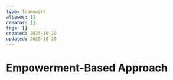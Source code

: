 ```yaml
---
type: framework
aliases: []
creator: []
tags: []
created: 2025-10-20
updated: 2025-10-20
---
```


# Empowerment-Based Approach


